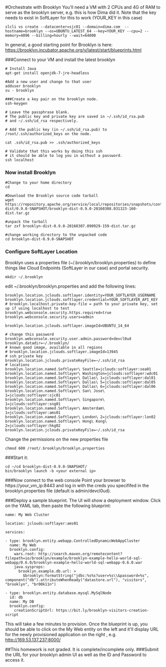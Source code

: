 #Orchestrate with Brooklyn
You'll need a VM with 2 CPUs and 4G of RAM to serve as the brooklyn server, e.g. this is how Dima did it.  Note that the key needs to exist in SoftLayer for this to work (YOUR_KEY in this case)

    slcli vs create --datacenter=sjc01 --domain=dima.com  --hostname=brooklyn --os=UBUNTU_LATEST_64 --key=YOUR_KEY --cpu=2 --memory=4096 --billing=hourly --wait=64000


In general, a good starting point for Brooklyn is here:
https://brooklyn.incubator.apache.org/v/latest/start/blueprints.html

###Connect to your VM and install the latest brooklyn


    # Install Java
    apt-get install openjdk-7-jre-headless

    #Add a new user and change to that user
    adduser brooklyn
    su - brooklyn
    
    ###Create a key pair on the brooklyn node.
    ssh-keygen
    
    # Leave the passphrase blank.
    # The public key and private key are saved in ~/.ssh/id_rsa.pub 
    # and ~/.ssh/id_rsa respectively.

    # Add the public key (in ~/.ssh/id_rsa.pub) to /root/.ssh/authorized_keys on the node.
    
    cat .ssh/id_rsa.pub >> .ssh/authorized_keys

    # Validate that this works by doing this ssh
    # it should be able to log you in without a password.
    ssh localhost

    
    
### Now install Brooklyn

    #Change to your home directory
    cd

    #Download the Brooklyn source code tarball
    wget https://repository.apache.org/service/local/repositories/snapshots/content/org/apache/brooklyn/brooklyn-dist/0.9.0-SNAPSHOT/brooklyn-dist-0.9.0-20160308.031323-160-dist.tar.gz

    #unpack the tarball
    tar zxf brooklyn-dist-0.9.0-20160307.090929-159-dist.tar.gz

    #change working directory to the unpacked code
    cd brooklyn-dist-0.9.0-SNAPSHOT

    
### Configure SoftLayer Location
Brooklyn uses a properties file (~/.brooklyn/brooklyn.properties) to define things like Cloud Endpoints (SoftLayer in our case) and portal security.

    mkdir ~/.brooklyn
edit ~/.brooklyn/brooklyn.properties  and add the following lines:

    brooklyn.location.jclouds.softlayer.identity=YOUR_SOFTLAYER_USERNAME
    brooklyn.location.jclouds.softlayer.credential=YOUR_SOFTLAYER_API_KEY
    # brooklyn.localhost.private-key-file = path to your private key, set up if using localhost to test
    brooklyn.webconsole.security.https.required=true
    brooklyn.webconsole.security.users=admin

    brooklyn.location.jclouds.softlayer.imageId=UBUNTU_14_64

    # change this password
    brooklyn.webconsole.security.user.admin.password=devcl0ud
    brooklyn.datadir=~/.brooklyn/
    # known good image, available in all regions
    # brooklyn.location.jclouds.softlayer.imageId=13945
    # ssh private key
    brooklyn.location.jclouds.privateKeyFile=~/.ssh/id_rsa
    # locations
    brooklyn.location.named.Softlayer\ Seattle=jclouds:softlayer:sea01
    brooklyn.location.named.Softlayer\ Washington=jclouds:softlayer:wdc01
    brooklyn.location.named.Softlayer\ Dallas\ 1=jclouds:softlayer:dal01
    brooklyn.location.named.Softlayer\ Dallas\ 5=jclouds:softlayer:dal05
    brooklyn.location.named.Softlayer\ Dallas\ 6=jclouds:softlayer:dal06
    brooklyn.location.named.Softlayer\ San\ Jose\ 1=jclouds:softlayer:sjc01
    brooklyn.location.named.Softlayer\ Singapore\ 1=jclouds:softlayer:sng01
    brooklyn.location.named.Softlayer\ Amsterdam\ 1=jclouds:softlayer:ams01
    brooklyn.location.named.Softlayer\ London\ 2=jclouds:softlayer:lon02
    brooklyn.location.named.Softlayer\ Hong\ Kong\ 2=jclouds:softlayer:hkg02
    brooklyn.location.jclouds.privateKeyFile=~/.ssh/id_rsa



Change the permissions on the new properties file

    chmod 600 /root/.brooklyn/brooklyn.properties


###Start it:

    cd ~/cd brooklyn-dist-0.9.0-SNAPSHOT/
    bin/brooklyn launch -b <your external ip>


###Now connect to the web console
Point your browser to https://your_vm_ip:8443 and log in with the creds you specififed in the brooklyn.properties file (default is admin/devcl0ud).

###Deploy a sample blueprint.
The UI will show a deployment window. Click on the YAML tab, then paste the following blueprint:

    name: My Web Cluster

    location: jclouds:softlayer:ams01

    services:

    - type: brooklyn.entity.webapp.ControlledDynamicWebAppCluster
      name: My Web
      brooklyn.config:
        wars.root: http://search.maven.org/remotecontent?filepath=io/brooklyn/example/brooklyn-example-hello-world-sql-webapp/0.6.0/brooklyn-example-hello-world-sql-webapp-0.6.0.war
        java.sysprops:
          brooklyn.example.db.url: >
            $brooklyn:formatString("jdbc:%s%s?user=%s\\&password=%s", component("db").attributeWhenReady("datastore.url"), "visitors", "brooklyn", "br00k11n")

    - type: brooklyn.entity.database.mysql.MySqlNode
      id: db
      name: My DB
      brooklyn.config:
        creationScriptUrl: https://bit.ly/brooklyn-visitors-creation-script

This will take a few minutes to provision.  Once the blueprint is up, you should be able to click on the My Web entity on the left and it'll display URL for the newly provisioned application on the right , e.g.
http://169.53.137.237:8000/

##This homework is not graded. It is complete/incomplete only.
###Submit the URL for your brooklyn admin UI as well as the ID and Password to access it.
